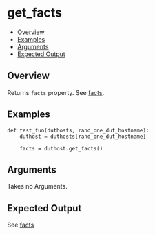 # get_facts

- [Overview](#overview)
- [Examples](#examples)
- [Arguments](#arguments)
- [Expected Output](#expected-output)

## Overview
Returns `facts` property. See [facts](facts).

## Examples
```
def test_fun(duthosts, rand_one_dut_hostname):
    duthost = duthosts[rand_one_dut_hostname]

    facts = duthost.get_facts()
```

## Arguments
Takes no Arguments.

## Expected Output
See [facts](facts)
